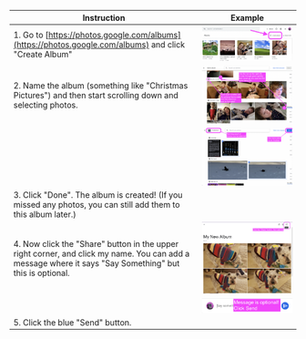 | Instruction | Example |
|-------------|-------------|
| 1. Go to [https://photos.google.com/albums](https://photos.google.com/albums) and click "Create Album" | !["Create Album"](./create-album.png)
| 2. Name the album (something like "Christmas Pictures") and then start scrolling down and selecting photos. | !["Create Album"](./adding-photos-1.png)
|  | !["Create Album"](./adding-photos-2.png)
| 3. Click "Done". The album is created! (If you missed any photos, you can still add them to this album later.) | 
| 4. Now click the "Share" button in the upper right corner, and click my name. You can add a message where it says "Say Something" but this is optional. | !["Create Album"](./share-button.png)
| | !["Create Album"](./share-message.png)
| 5. Click the blue "Send" button.  | 
